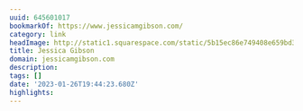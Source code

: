 ```yaml
---
uuid: 645601017
bookmarkOf: https://www.jessicamgibson.com/
category: link
headImage: http://static1.squarespace.com/static/5b15ec86e749408e659bd3c4/t/5d813d5129447844308f3f4c/1568750931171/Website-lexicon.jpg?format=1500w
title: Jessica Gibson
domain: jessicamgibson.com
description:
tags: []
date: '2023-01-26T19:44:23.680Z'
highlights:
---
```




